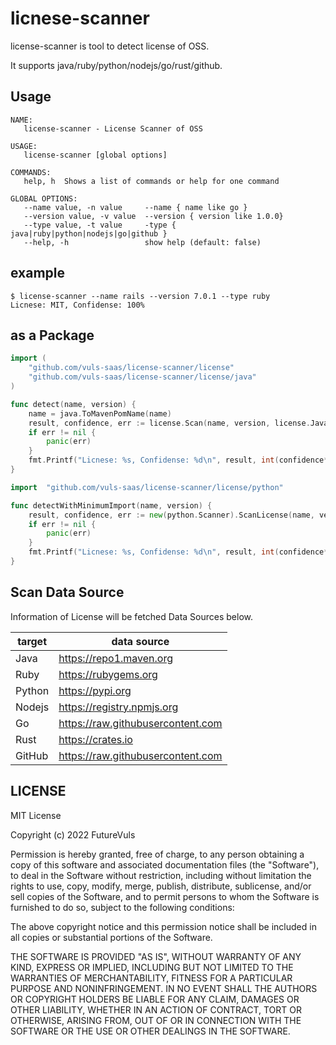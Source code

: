 # licnese-scanner

license-scanner is tool to detect license of OSS.

It supports java/ruby/python/nodejs/go/rust/github.

## Usage

```
NAME:
   license-scanner - License Scanner of OSS

USAGE:
   license-scanner [global options]

COMMANDS:
   help, h  Shows a list of commands or help for one command

GLOBAL OPTIONS:
   --name value, -n value     --name { name like go }
   --version value, -v value  --version { version like 1.0.0}
   --type value, -t value     -type { java|ruby|python|nodejs|go|github }
   --help, -h                 show help (default: false)
```

## example
```
$ license-scanner --name rails --version 7.0.1 --type ruby
Licnese: MIT, Confidense: 100%
```

## as a Package

```main.go
import (
	"github.com/vuls-saas/license-scanner/license"
	"github.com/vuls-saas/license-scanner/license/java"
)

func detect(name, version) {
	name = java.ToMavenPomName(name)
	result, confidence, err := license.Scan(name, version, license.Java)
	if err != nil {
		panic(err)
	}
	fmt.Printf("Licnese: %s, Confidense: %d\n", result, int(confidence*100))
}
```

```main.go
import	"github.com/vuls-saas/license-scanner/license/python"

func detectWithMinimumImport(name, version) {
	result, confidence, err := new(python.Scanner).ScanLicense(name, version)
	if err != nil {
		panic(err)
	}
	fmt.Printf("Licnese: %s, Confidense: %d\n", result, int(confidence*100))
}
```

## Scan Data Source

Information of License will be fetched Data Sources below.

| target | data source                       |
| ------ | --------------------------------- |
| Java   | https://repo1.maven.org           |
| Ruby   | https://rubygems.org              |
| Python | https://pypi.org                  |
| Nodejs | https://registry.npmjs.org        |
| Go     | https://raw.githubusercontent.com |
| Rust   | https://crates.io                 |
| GitHub | https://raw.githubusercontent.com |

## LICENSE

MIT License

Copyright (c) 2022 FutureVuls

Permission is hereby granted, free of charge, to any person obtaining a copy
of this software and associated documentation files (the "Software"), to deal
in the Software without restriction, including without limitation the rights
to use, copy, modify, merge, publish, distribute, sublicense, and/or sell
copies of the Software, and to permit persons to whom the Software is
furnished to do so, subject to the following conditions:

The above copyright notice and this permission notice shall be included in all
copies or substantial portions of the Software.

THE SOFTWARE IS PROVIDED "AS IS", WITHOUT WARRANTY OF ANY KIND, EXPRESS OR
IMPLIED, INCLUDING BUT NOT LIMITED TO THE WARRANTIES OF MERCHANTABILITY,
FITNESS FOR A PARTICULAR PURPOSE AND NONINFRINGEMENT. IN NO EVENT SHALL THE
AUTHORS OR COPYRIGHT HOLDERS BE LIABLE FOR ANY CLAIM, DAMAGES OR OTHER
LIABILITY, WHETHER IN AN ACTION OF CONTRACT, TORT OR OTHERWISE, ARISING FROM,
OUT OF OR IN CONNECTION WITH THE SOFTWARE OR THE USE OR OTHER DEALINGS IN THE
SOFTWARE.
